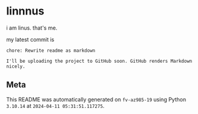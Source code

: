 # linnnus

i am linus. that's me.

my latest commit is

```
chore: Rewrite readme as markdown

I'll be uploading the project to GitHub soon. GitHub renders Markdown
nicely.
```

## Meta

This README was automatically generated on `fv-az985-19` using Python
`3.10.14` at `2024-04-11 05:31:51.117275`.
